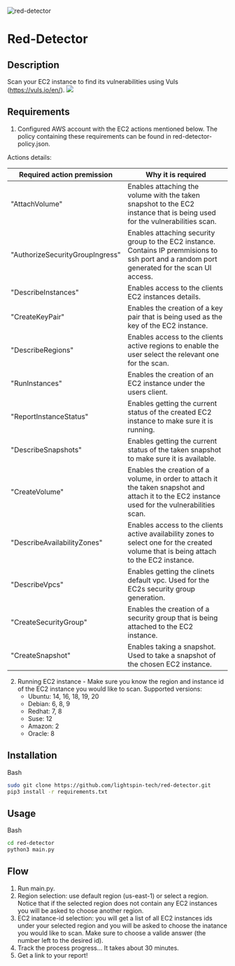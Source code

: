![red-detector](https://github.com/lightspin-tech/red-detector/blob/main/red-detector.png)

# Red-Detector

## Description
Scan your EC2 instance to find its vulnerabilities using Vuls (https://vuls.io/en/).
![](vuls-gif.gif)


## Requirements
1. Configured AWS account with the EC2 actions mentioned below. The policy containing these requirements can be found in red-detector-policy.json.

Actions details:

| Required action premission | Why it is required |
| --------------------- | ------------------------------------------ |
| "AttachVolume" | Enables attaching the volume with the taken snapshot to the EC2 instance that is being used for the vulnerabilities scan. |
| "AuthorizeSecurityGroupIngress" | Enables attaching security group to the EC2 instance. Contains IP premmisions to ssh port and a random port generated for the scan UI access. |
| "DescribeInstances" | Enables access to the clients EC2 instances details. |
| "CreateKeyPair" | Enables the creation of a key pair that is being used as the key of the EC2 instance. |
| "DescribeRegions" | Enables access to the clients active regions to enable the user select the relevant one for the scan. |
| "RunInstances" | Enables the creation of an EC2 instance under the users client. |
| "ReportInstanceStatus" | Enables getting the current status of the created EC2 instance to make sure it is running. |
| "DescribeSnapshots" | Enables getting the current status of the taken snapshot to make sure it is available. |
| "CreateVolume" | Enables the creation of a volume, in order to attach it the taken snapshot and attach it to the EC2 instance used for the vulnerabilities scan. |
| "DescribeAvailabilityZones" | Enables access to the clients active availability zones to select one for the created volume that is being attach to the EC2 instance. |
| "DescribeVpcs" | Enables getting the clinets default vpc. Used for the EC2s security group generation. |
| "CreateSecurityGroup" | Enables the creation of a security group that is being attached to the EC2 instance. |
| "CreateSnapshot" | Enables taking a snapshot. Used to take a snapshot of the chosen EC2 instance. |
 

2. Running EC2 instance - Make sure you know the region and instance id of the EC2 instance you would like to scan.
Supported versions:
    - Ubuntu: 14, 16, 18, 19, 20
    - Debian: 6, 8, 9
    - Redhat: 7, 8
    - Suse: 12
    - Amazon: 2
    - Oracle: 8


## Installation
Bash
```bash
sudo git clone https://github.com/lightspin-tech/red-detector.git
pip3 install -r requirements.txt
```



## Usage  
Bash
```bash
cd red-detector
python3 main.py
```

## Flow
1. Run main.py.
2. Region selection: use default region (us-east-1) or select a region.
    Notice that if the selected region does not contain any EC2 instances you will be asked to choose another region.
2. EC2 inatance-id selection: you will get a list of all EC2 instances ids under your selected region and you will be asked to choose the inatance you would like to scan.
    Make sure to choose a valide answer (the number left to the desired id).
3. Track the process progress... It takes about 30 minutes.
4. Get a link to your report!
